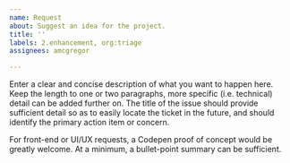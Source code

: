 ```yaml
---
name: Request
about: Suggest an idea for the project.
title: ''
labels: 2.enhancement, org:triage
assignees: amcgregor

---
```


Enter a clear and concise description of what you want to happen here. Keep the length to one or two paragraphs, more specific (i.e. technical) detail can be added further on. The title of the issue should provide sufficient detail so as to easily locate the ticket in the future, and should identify the primary action item or concern.

For front-end or UI/UX requests, a Codepen proof of concept would be greatly welcome. At a minimum, a bullet-point summary can be sufficient.
